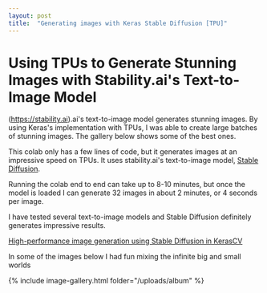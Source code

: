 ```yaml
---
layout: post
title:  "Generating images with Keras Stable Diffusion [TPU]"
---
```


# Using TPUs to Generate Stunning Images with Stability.ai's Text-to-Image Model 

(https://stability.ai).ai's text-to-image model generates stunning images. By using Keras's implementation with TPUs, I was able to create large batches of stunning images. The gallery below shows some of the best ones. 

This colab only has a few lines of code, but it generates images at an impressive speed on TPUs. It uses stability.ai's text-to-image model, [Stable Diffusion](https://github.com/CompVis/stable-diffusion). 

Running the colab end to end can take up to 8-10 minutes, but once the model is loaded I can generate 32 images in about 2 minutes, or 4 seconds per image. 

I have tested several text-to-image models and Stable Diffusion definitely generates impressive results.


[High-performance image generation using Stable Diffusion in KerasCV](https://keras.io/guides/keras_cv/generate_images_with_stable_diffusion/)

In some of the images below I had fun mixing the infinite big and small worlds

{% include image-gallery.html folder="/uploads/album" %}

